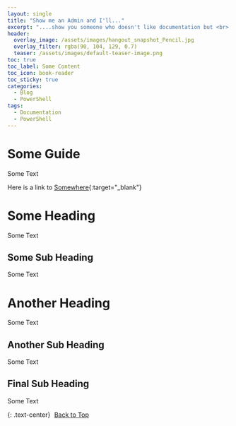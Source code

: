 ```yaml
---
layout: single
title: "Show me an Admin and I'll..."
excerpt: "....show you someone who doesn't like documentation but <br> probably writes it anyway because they know its worth"
header:
  overlay_image: /assets/images/hangout_snapshot_Pencil.jpg
  overlay_filter: rgba(90, 104, 129, 0.7)
  teaser: /assets/images/default-teaser-image.png
toc: true
toc_label: Some Content
toc_icon: book-reader
toc_sticky: true
categories:
  - Blog
  - PowerShell
tags:
  - Documentation
  - PowerShell
---
```


# <icon class="fas fa-book"></icon> Some Guide

Some Text

Here is a link to [Somewhere][1]{:target="_blank"}

# Some Heading

Some Text

## Some Sub Heading

Some Text

# Another Heading

Some Text

## Another Sub Heading

Some Text

## Final Sub Heading

Some Text


{: .text-center}
<a href="#" class="btn btn--info btn--small"><i class="fas fa-caret-up" aria-hidden="true" style="color: white; margin-right:5px;"></i>Back to Top</a>


[1]: http://somewhere.com
